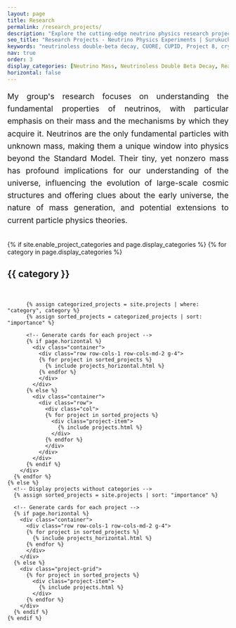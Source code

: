 ```yaml
---
layout: page
title: Research
permalink: /research_projects/
description: "Explore the cutting-edge neutrino physics research projects in Surukuchi Lab. Our work spans neutrinoless double-beta decay searches with CUORE and CUPID and neutrino mass measreument with Project 8."
seo_title: "Research Projects - Neutrino Physics Experiments | Surukuchi Lab"
keywords: "neutrinoless double-beta decay, CUORE, CUPID, Project 8, cryogenic detectors, neutrino mass, University of Pittsburgh physics"
nav: true
order: 3
display_categories: [Neutrino Mass, Neutrinoless Double Beta Decay, Reactor Neutrinos]
horizontal: false
---
```


<div class="research-intro">
  <p style="font-size: 1.1rem; line-height: 1.6; text-align: justify; margin-bottom: 2rem;">
    My group's research focuses on understanding the fundamental properties of neutrinos, with particular emphasis on their mass and the mechanisms by which they acquire it. Neutrinos are the only fundamental particles with unknown mass, making them a unique window into physics beyond the Standard Model. Their tiny, yet nonzero mass has profound implications for our understanding of the universe, influencing the evolution of large-scale cosmic structures and offering clues about the early universe, the nature of mass generation, and potential extensions to current particle physics theories.
  </p>
</div>

<style>
@media (max-width: 768px) {
  .research-intro p {
    font-size: 1rem !important;
    margin-bottom: 1.5rem !important;
  }
  
  .research-category h2.category {
    font-size: 1.3rem;
    margin-top: 1.5rem;
  }
  
  .container .row .col {
    padding-left: 0;
    padding-right: 0;
  }
}
</style>

<div class="research-content">
  <div class="projects">
    {% if site.enable_project_categories and page.display_categories %}
    <!-- Display categorized projects -->
      {% for category in page.display_categories %}
        <div class="research-category">
          <h2 class="category">{{ category }}</h2>
          <div style="background: linear-gradient(135deg, var(--global-theme-color) 0%, var(--global-bg-color) 100%); height: 3px; width: 100%; margin: 10px 0 30px 0; border-radius: 2px;"></div>
          
          {% assign categorized_projects = site.projects | where: "category", category %}
          {% assign sorted_projects = categorized_projects | sort: "importance" %}
          
          <!-- Generate cards for each project -->
          {% if page.horizontal %}
            <div class="container">
              <div class="row row-cols-1 row-cols-md-2 g-4">
              {% for project in sorted_projects %}
                {% include projects_horizontal.html %}
              {% endfor %}
              </div>
            </div>
          {% else %}
            <div class="container">
              <div class="row">
                <div class="col">
                {% for project in sorted_projects %}
                  <div class="project-item">
                    {% include projects.html %}
                  </div>
                {% endfor %}
                </div>
              </div>
            </div>
          {% endif %}
        </div>
      {% endfor %}
    {% else %}
      <!-- Display projects without categories -->
      {% assign sorted_projects = site.projects | sort: "importance" %}
      
      <!-- Generate cards for each project -->
      {% if page.horizontal %}
        <div class="container">
          <div class="row row-cols-1 row-cols-md-2 g-4">
          {% for project in sorted_projects %}
            {% include projects_horizontal.html %}
          {% endfor %}
          </div>
        </div>
      {% else %}
        <div class="project-grid">
          {% for project in sorted_projects %}
            <div class="project-item">
              {% include projects.html %}
            </div>
          {% endfor %}
        </div>
      {% endif %}
    {% endif %}
  </div>
</div>
